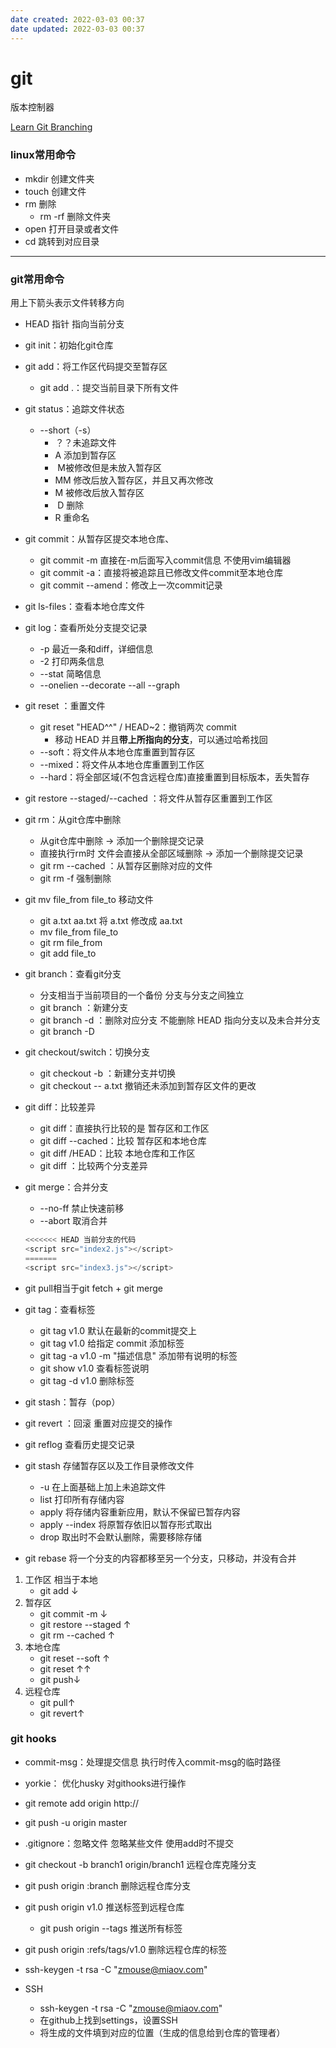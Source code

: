 ```yaml
---
date created: 2022-03-03 00:37
date updated: 2022-03-03 00:37
---
```


# git

版本控制器

[Learn Git Branching](https://learngitbranching.js.org/?locale=zh_CN)

### linux常用命令

- mkdir 创建文件夹
- touch 创建文件
- rm 删除
  - rm -rf 删除文件夹
- open 打开目录或者文件
- cd 跳转到对应目录

---

### git常用命令

用上下箭头表示文件转移方向

- HEAD 指针 指向当前分支

- git init：初始化git仓库

- git add：将工作区代码提交至暂存区

  - git add .：提交当前目录下所有文件

- git status：追踪文件状态

  - --short（-s）
    - ？？未追踪文件
    - A 添加到暂存区
    - ​    M被修改但是未放入暂存区
    - MM 修改后放入暂存区，并且又再次修改
    - M    被修改后放入暂存区
    - ​    D 删除
    - R    重命名

- git commit：从暂存区提交本地仓库、

  - git commit -m <commit msg>直接在-m后面写入commit信息 不使用vim编辑器
  - git commit -a：直接将被追踪且已修改文件commit至本地仓库
  - git commit --amend：修改上一次commit记录

- git ls-files：查看本地仓库文件

- git log：查看所处分支提交记录

  - -p 最近一条和diff，详细信息
  - -2 打印两条信息
  - --stat 简略信息
  - --onelien --decorate --all --graph

- git reset <commit id>：重置文件

  - git reset "HEAD^^" / HEAD~2：撤销两次 commit
    - 移动 HEAD 并且**带上所指向的分支**，可以通过哈希找回
  - --soft：将文件从本地仓库重置到暂存区
  - --mixed：将文件从本地仓库重置到工作区
  - --hard：将全部区域(不包含远程仓库)直接重置到目标版本，丢失暂存

- git restore --staged/--cached <file>：将文件从暂存区重置到工作区

- git rm：从git仓库中删除

  - 从git仓库中删除 -> 添加一个删除提交记录
  - 直接执行rm时 文件会直接从全部区域删除  -> 添加一个删除提交记录
  - git rm --cached <file>：从暂存区删除对应的文件
  - git rm -f  <file> 强制删除

- git mv file_from file_to 移动文件

  - git a.txt aa.txt 将 a.txt 修改成 aa.txt
  - mv file_from file_to
  - git rm file_from
  - git add file_to

- git branch：查看git分支

  - 分支相当于当前项目的一个备份 分支与分支之间独立
  - git branch <branch name>：新建分支
  - git branch -d <branch name>：删除对应分支 不能删除 HEAD 指向分支以及未合并分支
  - git branch -D <branch name>

- git checkout/switch：切换分支

  - git checkout -b <branch name>：新建分支并切换
  - git checkout -- a.txt 撤销还未添加到暂存区文件的更改

- git diff：比较差异

  - git diff：直接执行比较的是 暂存区和工作区
  - git diff --cached：比较 暂存区和本地仓库
  - git diff <branch name>/HEAD：比较 本地仓库和工作区
  - git diff <branch name1> <branch name2>：比较两个分支差异

- git merge：合并分支

  - --no-ff <commit msg> 禁止快速前移
  - --abort 取消合并

  ```javascript
  <<<<<<< HEAD 当前分支的代码
  <script src="index2.js"></script>
  =======
  <script src="index3.js"></script>
  ```

- git pull相当于git fetch + git merge

- git tag：查看标签

  - git tag v1.0 默认在最新的commit提交上
  - git tag v1.0 <commit id> 给指定 commit 添加标签
  - git tag -a v1.0 -m "描述信息" <commit id> 添加带有说明的标签
  - git show v1.0 查看标签说明
  - git tag -d v1.0 删除标签

- git stash：暂存（pop）

- git revert <commit msg>：回滚 重置对应提交的操作

- git reflog 查看历史提交记录

- git stash 存储暂存区以及工作目录修改文件

  - -u 在上面基础上加上未追踪文件
  - list 打印所有存储内容
  - apply <stashName> 将存储内容重新应用，默认不保留已暂存内容
  - apply <stashName> --index 将原暂存依旧以暂存形式取出
  - drop  <stashName> 取出时不会默认删除，需要移除存储

- git rebase <branch name> 将一个分支的内容都移至另一个分支，只移动，并没有合并

1. 工作区 相当于本地
   - git add <file>↓
2. 暂存区
   - git commit -m <commit msg>↓
   - git restore --staged <file>↑
   - git rm --cached <file>↑
3. 本地仓库
   - git reset --soft <commit id>↑
   - git reset <commit id>↑↑
   - git push↓
4. 远程仓库
   - git pull↑
   - git revert↑

### git hooks

- commit-msg：处理提交信息 执行时传入commit-msg的临时路径

- yorkie： 优化husky 对githooks进行操作

- git remote add origin http://

- git push -u origin master

- .gitignore：忽略文件 忽略某些文件 使用add时不提交

- git checkout -b branch1 origin/branch1 远程仓库克隆分支

- git push origin :branch 删除远程仓库分支

- git push origin v1.0 推送标签到远程仓库

  - git push origin --tags  推送所有标签

- git push origin :refs/tags/v1.0 删除远程仓库的标签

- ssh-keygen -t rsa -C "<zmouse@miaov.com>"

- SSH
  - ssh-keygen -t rsa -C "<zmouse@miaov.com>"
  - 在github上找到settings，设置SSH
  - 将生成的文件填到对应的位置（生成的信息给到仓库的管理者）
